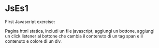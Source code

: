# JsEs1
First Javascript exercise:

Pagina html statica, includi un file javascript, aggiungi un bottone, aggiungi un click listener
al bottone che cambia il contenuto di un tag span e il contenuto e colore di un div.